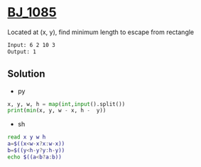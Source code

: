 # [BJ_1085](https://acmicpc.net/problem/1085)

Located at (x, y), find minimum length to escape from rectangle


```txt
Input: 6 2 10 3
Output: 1
```

## Solution

* py

```py
x, y, w, h = map(int,input().split())
print(min(x, y, w - x, h -  y))
```

* sh

```sh
read x y w h
a=$((x<w-x?x:w-x))
b=$((y<h-y?y:h-y))
echo $((a<b?a:b))
```
